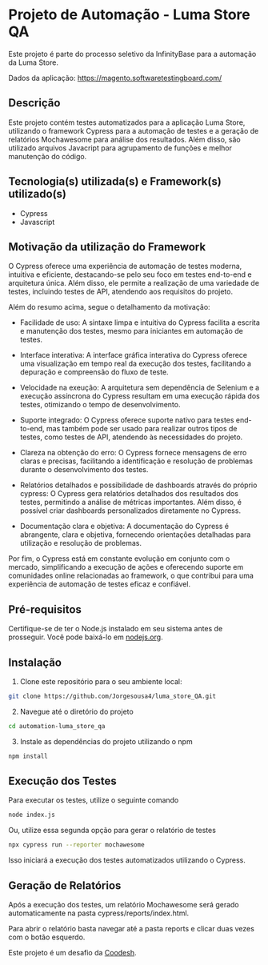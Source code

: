 # Projeto de Automação - Luma Store QA

Este projeto é parte do processo seletivo da InfinityBase para a automação da Luma Store.

Dados da aplicação: https://magento.softwaretestingboard.com/

## Descrição

Este projeto contém testes automatizados para a aplicação Luma Store, utilizando o framework Cypress para a automação de testes e a geração de relatórios Mochawesome para análise dos resultados. Além disso, são utilizado arquivos Javacript para agrupamento de funções e melhor manutenção do código. 

## Tecnologia(s) utilizada(s) e Framework(s) utilizado(s)

- Cypress 
- Javascript 

## Motivação da utilização do Framework 

O Cypress oferece uma experiência de automação de testes moderna, intuitiva e eficiente, destacando-se pelo seu foco em testes end-to-end e arquitetura única. Além disso, ele permite a realização de uma variedade de testes, incluindo testes de API, atendendo aos requisitos do projeto.

Além do resumo acima, segue o detalhamento da motivação: 

- Facilidade de uso: A sintaxe limpa e intuitiva do Cypress facilita a escrita e manutenção dos testes, mesmo para iniciantes em automação de testes.

- Interface interativa: A interface gráfica interativa do Cypress oferece uma visualização em tempo real da execução dos testes, facilitando a depuração e compreensão do fluxo de teste.

- Velocidade na exeução: A arquitetura sem dependência de Selenium e a execução assíncrona do Cypress resultam em uma execução rápida dos testes, otimizando o tempo de desenvolvimento.

- Suporte integrado: O Cypress oferece suporte nativo para testes end-to-end, mas também pode ser usado para realizar outros tipos de testes, como testes de API, atendendo às necessidades do projeto.

- Clareza na obtenção do erro: O Cypress fornece mensagens de erro claras e precisas, facilitando a identificação e resolução de problemas durante o desenvolvimento dos testes.

- Relatórios detalhados e possibilidade de dashboards através do próprio cypress: O Cypress gera relatórios detalhados dos resultados dos testes, permitindo a análise de métricas importantes. Além disso, é possível criar dashboards personalizados diretamente no Cypress.

- Documentação clara e objetiva:  A documentação do Cypress é abrangente, clara e objetiva, fornecendo orientações detalhadas para utilização e resolução de problemas. 

Por fim, o Cypress está em constante evolução em conjunto com o mercado, simplificando a execução de ações e oferecendo suporte em comunidades online relacionadas ao framework, o que contribui para uma experiência de automação de testes eficaz e confiável.

## Pré-requisitos

Certifique-se de ter o Node.js instalado em seu sistema antes de prosseguir. Você pode baixá-lo em [nodejs.org](https://nodejs.org/).

## Instalação

1. Clone este repositório para o seu ambiente local:

```bash
git clone https://github.com/Jorgesousa4/luma_store_QA.git
```

2. Navegue até o diretório do projeto

```bash
cd automation-luma_store_qa
```

3. Instale as dependências do projeto utilizando o npm

```bash
npm install

```

## Execução dos Testes 

Para executar os testes, utilize o seguinte comando 

```bash
node index.js 
```
Ou, utilize essa segunda opção para gerar o relatório de testes 

```bash
npx cypress run --reporter mochawesome
```

Isso iniciará a execução dos testes automatizados utilizando o Cypress.

## Geração de Relatórios

Após a execução dos testes, um relatório Mochawesome será gerado automaticamente na pasta cypress/reports/index.html. 

Para abrir o relatório basta navegar até a pasta reports e clicar duas vezes com o botão esquerdo. 

Este projeto é um desafio da [Coodesh](https://coodesh.com/).